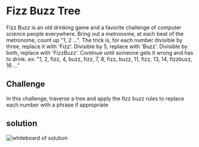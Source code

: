 # Fizz Buzz Tree
Fizz Buzz is an old drinking game and a favorite challenge of computer science people everywhere. Bring out a metronome, at each beat of the metronome, count up "1, 2 ...". The trick is, for each number divisible by three, replace it with 'Fizz'. Divisible by 5, replace with 'Buzz'. Divisible by both, replace with 'FizzBuzz'. Continue until someone gets it wrong and has to drink.
ex: "1, 2, fizz, 4, buzz, fizz, 7, 8, fizz, buzz, 11, fizz, 13, 14, fizzbuzz, 16 ..."

## Challenge
In this challenge, traverse a tree and apply the fizz buzz rules to replace each number with a phrase if appropriate

## solution
![whiteboard of solution](../../../assets/FizzBuzzTree.jpg)